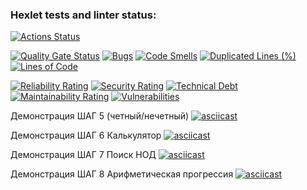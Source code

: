 ### Hexlet tests and linter status:
[![Actions Status](https://github.com/liar74ru/php-project-45/actions/workflows/hexlet-check.yml/badge.svg)](https://github.com/liar74ru/php-project-45/actions)

[![Quality Gate Status](https://sonarcloud.io/api/project_badges/measure?project=liar74ru_php-project-45&metric=alert_status)](https://sonarcloud.io/summary/new_code?id=liar74ru_php-project-45) [![Bugs](https://sonarcloud.io/api/project_badges/measure?project=liar74ru_php-project-45&metric=bugs)](https://sonarcloud.io/summary/new_code?id=liar74ru_php-project-45) [![Code Smells](https://sonarcloud.io/api/project_badges/measure?project=liar74ru_php-project-45&metric=code_smells)](https://sonarcloud.io/summary/new_code?id=liar74ru_php-project-45) [![Duplicated Lines (%)](https://sonarcloud.io/api/project_badges/measure?project=liar74ru_php-project-45&metric=duplicated_lines_density)](https://sonarcloud.io/summary/new_code?id=liar74ru_php-project-45) [![Lines of Code](https://sonarcloud.io/api/project_badges/measure?project=liar74ru_php-project-45&metric=ncloc)](https://sonarcloud.io/summary/new_code?id=liar74ru_php-project-45)

[![Reliability Rating](https://sonarcloud.io/api/project_badges/measure?project=liar74ru_php-project-45&metric=reliability_rating)](https://sonarcloud.io/summary/new_code?id=liar74ru_php-project-45) [![Security Rating](https://sonarcloud.io/api/project_badges/measure?project=liar74ru_php-project-45&metric=security_rating)](https://sonarcloud.io/summary/new_code?id=liar74ru_php-project-45) [![Technical Debt](https://sonarcloud.io/api/project_badges/measure?project=liar74ru_php-project-45&metric=sqale_index)](https://sonarcloud.io/summary/new_code?id=liar74ru_php-project-45) [![Maintainability Rating](https://sonarcloud.io/api/project_badges/measure?project=liar74ru_php-project-45&metric=sqale_rating)](https://sonarcloud.io/summary/new_code?id=liar74ru_php-project-45) [![Vulnerabilities](https://sonarcloud.io/api/project_badges/measure?project=liar74ru_php-project-45&metric=vulnerabilities)](https://sonarcloud.io/summary/new_code?id=liar74ru_php-project-45)

Демонстрация ШАГ 5 (четный/нечетный)
[![asciicast](https://asciinema.org/a/rQr1gX4Z93LaN5o1jKXX48sRd.svg)](https://asciinema.org/a/rQr1gX4Z93LaN5o1jKXX48sRd)

Демонстрация ШАГ 6 Калькулятор
[![asciicast](https://asciinema.org/a/iAJ880HqGwrVEc2vtJztBGMEO.svg)](https://asciinema.org/a/iAJ880HqGwrVEc2vtJztBGMEO)

Демонстрация ШАГ 7 Поиск НОД
[![asciicast](https://asciinema.org/a/JJqY9TC290ypY1fueAyhJkMin.svg)](https://asciinema.org/a/JJqY9TC290ypY1fueAyhJkMin)

Демонстрация ШАГ 8 Арифметическая прогрессия
[![asciicast](https://asciinema.org/a/9zt5HW5aer9G6wcpeyBynLTuX.svg)](https://asciinema.org/a/9zt5HW5aer9G6wcpeyBynLTuX)